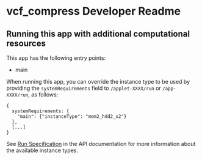 # vcf_compress Developer Readme

<!--
TODO: Please edit this Readme.developer.md file to include information
for developers or advanced users, for example:

* Information about app internals and implementation details
* How to report bugs or contribute to development
-->

## Running this app with additional computational resources

This app has the following entry points:

* main

When running this app, you can override the instance type to be used by
providing the ``systemRequirements`` field to ```/applet-XXXX/run``` or
```/app-XXXX/run```, as follows:

    {
      systemRequirements: {
        "main": {"instanceType": "mem2_hdd2_x2"}
      },
      [...]
    }

See <a
href="https://documentation.dnanexus.com/developer/api/running-analyses/io-and-run-specifications#run-specification">Run
Specification</a> in the API documentation for more information about the
available instance types.
